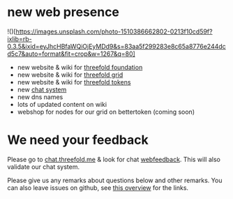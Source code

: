 # new web presence

!()[https://images.unsplash.com/photo-1510386662802-0213f10cd59f?ixlib=rb-0.3.5&ixid=eyJhcHBfaWQiOjEyMDd9&s=83aa5f299283e8c65a8776e244dcd5c7&auto=format&fit=crop&w=1267&q=80]

- new website & wiki for [threefold foundation](www2.threefold.me)
- new website & wiki for [threefold grid](grid.threefold.me)
- new website & wiki for [threefold tokens](tokens.threefold.me)
- new [chat system](https://chat.grid.tf/signup_user_complete/?id=wpz16r964bdnuqxc5p7kn5upmo)
- new dns names
- lots of updated content on wiki
- webshop for nodes for our grid on bettertoken (coming soon)

# We need your feedback

Please go to [chat.threefold.me](https://chat.grid.tf/signup_user_complete/?id=wpz16r964bdnuqxc5p7kn5upmo) & look for chat [webfeedback](https://chat.grid.tf/threefold/channels/webfeedback).
This will also validate our chat system.

Please give us any remarks about questions below and other remarks.
You can also leave issues on github, see [this overview](https://threefoldfoundation.github.io/info_foundation/#/web_resources) for the links.


